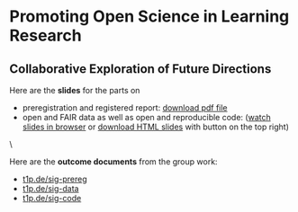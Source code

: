 # Promoting Open Science in Learning Research
## Collaborative Exploration of Future Directions 

Here are the **slides** for the parts on

* preregistration and registered report: [download pdf file](https://github.com/j-5chneider/SIG4-17-OS/blob/main/1_slides_preregistration.pdf)
* open and FAIR data as well as open and reproducible code: ([watch slides in browser](https://raw.githack.com/j-5chneider/SIG4-17-OS/refs/heads/main/2_slides_open-data_open_code.html) or [download HTML slides](https://github.com/j-5chneider/SIG4-17-OS/blob/main/2_slides_open-data_open_code.html) with button on the top right)

\

Here are the **outcome documents** from the group work:

* [t1p.de/sig-prereg](https://t1p.de/sig-prereg)
* [t1p.de/sig-data](https://t1p.de/sig-prereg)
* [t1p.de/sig-code](https://t1p.de/sig-prereg)